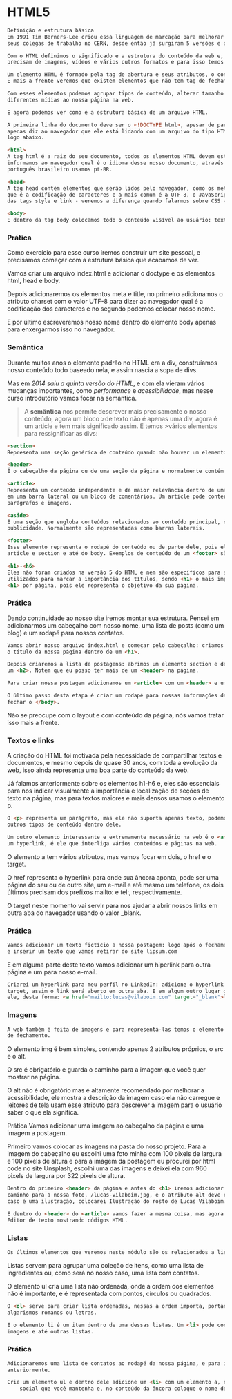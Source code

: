 # HTML5

~~~~HTML
Definição e estrutura básica
Em 1991 Tim Berners-Lee criou essa linguagem de marcação para melhorar a comunicação entre ele e 
seus colegas de trabalho no CERN, desde então já surgiram 5 versões e o HTML se tornou a base da web.

Com o HTML definimos o significado e a estrutura do conteúdo da web e, além de texto, nossas páginas 
precisam de imagens, vídeos e vários outros formatos e para isso temos os elementos HTML.

Um elemento HTML é formado pela tag de abertura e seus atributos, o conteúdo e uma tag de fechamento. 
E mais a frente veremos que existem elementos que não tem tag de fechamento.

Com esses elementos podemos agrupar tipos de conteúdo, alterar tamanho e forma de fontes e adicionar 
diferentes mídias ao nossa página na web.

E agora podemos ver como é a estrutura básica de um arquivo HTML.

A primeira linha do documento deve ser o <!DOCTYPE html>, apesar de parecer um elemento HTML ela 
apenas diz ao navegador que ele está lidando com um arquivo do tipo HTML5. Os elementos HTML vem 
logo abaixo.

<html>
A tag html é a raiz do seu documento, todos os elementos HTML devem estar dentro dela. E nela nós 
informamos ao navegador qual é o idioma desse nosso documento, através do atributo lang, para o 
português brasileiro usamos pt-BR.

<head>
A tag head contém elementos que serão lidos pelo navegador, como os metadados - um exemplo é o charset, 
que é a codificação de caracteres e a mais comum é a UTF-8, o JavaScript com a tag script, o CSS através 
das tags style e link - veremos a diferença quando falarmos sobre CSS - e o título da página com a tag title.

<body>
E dentro da tag body colocamos todo o conteúdo visível ao usuário: textos, imagens, vídeos.
~~~~

### Prática

Como exercício para esse curso iremos construir um site pessoal, e precisamos começar com a estrutura 
básica que acabamos de ver.

Vamos criar um arquivo index.html e adicionar o doctype e os elementos html, head e body.

Depois adicionaremos os elementos meta e title, no primeiro adicionamos o atributo charset com o valor UTF-8 
para dizer ao navegador qual é a codificação dos caracteres e no segundo podemos colocar nosso nome.

E por último escreveremos nosso nome dentro do elemento body apenas para enxergarmos isso no navegador.

### Semântica

Durante muitos anos o elemento padrão no HTML era a div, construíamos nosso conteúdo todo baseado nela, e assim nascia 
a sopa de divs.

Mas em _2014 saiu a quinta versão do HTML_, e com ela vieram vários mudanças importantes, como _performance_ e 
_acessibilidade_, mas nesse curso introdutório vamos focar na semântica.

>A **semântica** nos permite descrever mais precisamente o nosso conteúdo, 
>agora um bloco >de texto não é apenas uma div, agora é um article e tem 
>mais significado assim. E temos >vários elementos para ressignificar as divs:

~~~~HTML
<section>
Representa uma seção genérica de conteúdo quando não houver um elemento mais específico para isso.

<header>
É o cabeçalho da página ou de uma seção da página e normalmente contém logotipos, menus, campos de busca.

<article>
Representa um conteúdo independente e de maior relevância dentro de uma página, como um post de blog, uma notícia 
em uma barra lateral ou um bloco de comentários. Um article pode conter outros elementos, como header, cabeçalhos,
parágrafos e imagens.

<aside>
É uma seção que engloba conteúdos relacionados ao conteúdo principal, como artigos relacionados, biografia do autor e
publicidade. Normalmente são representadas como barras laterais.

<footer>
Esse elemento representa o rodapé do conteúdo ou de parte dele, pois ele é aceito dentro de vários elementos, como
article e section e até do body. Exemplos de conteúdo de um <footer> são informações de autor e links relacionados.

<h1>-<h6>
Eles não foram criados na versão 5 do HTML e nem são específicos para semântica, mas servem para esse propósito. São
utilizados para marcar a importância dos títulos, sendo <h1> o mais importante e <h6> o menos. Uma dica: use apenas um 
<h1> por página, pois ele representa o objetivo da sua página.
~~~~

### Prática

Dando continuidade ao nosso site iremos montar sua estrutura. Pensei em adicionarmos um cabeçalho com nosso nome, 
uma lista de posts (como um blog) e um rodapé para nossos contatos.

~~~~HTML
Vamos abrir nosso arquivo index.html e começar pelo cabeçalho: criamos um <header> logo abaixo do <body> e colocamos 
o título da nossa página dentro de um <h1>.

Depois criaremos a lista de postagens: abrimos um elemento section e dentro dele adicionamos outro <header> contendo
um <h2>. Notem que eu posso ter mais de um <header> na página.

Para criar nossa postagem adicionamos um <article> com um <header> e um <h3>.

O último passo desta etapa é criar um rodapé para nossas informações de contato: crie um elemento footer antes de 
fechar o </body>.
~~~~

Não se preocupe com o layout e com conteúdo da página, nós vamos tratar isso mais a frente.

### Textos e links

A criação do HTML foi motivada pela necessidade de compartilhar textos e documentos, e mesmo depois de quase 30 anos,
com toda a evolução da web, isso ainda representa uma boa parte do conteúdo da web.

Já falamos anteriormente sobre os elementos h1-h6 e, eles são essenciais para nos indicar visualmente a importância e 
localização de seções de texto na página, mas para textos maiores e mais densos usamos o elemento p.

~~~~HTML
O <p> representa um parágrafo, mas ele não suporta apenas texto, podemos adicionar imagens, código, vídeos e vários 
outros tipos de conteúdo dentro dele.

Um outro elemento interessante e extremamente necessário na web é o <a> - que significa anchor/âncora, ele representa 
um hyperlink, é ele que interliga vários conteúdos e páginas na web.
~~~~

O elemento a tem vários atributos, mas vamos focar em dois, o href e o target.

O href representa o hyperlink para onde sua âncora aponta, pode ser uma página do seu ou de outro site, um e-mail e 
até mesmo um telefone, os dois últimos precisam dos prefixos mailto: e tel:, respectivamente.

O target neste momento vai servir para nos ajudar a abrir nossos links em outra aba do navegador usando o valor _blank.

### Prática

~~~~HTML
Vamos adicionar um texto fictício a nossa postagem: logo após o fechamento do </header> vamos adicionar um elemento p 
e inserir um texto que vamos retirar do site lipsum.com
~~~~

E em alguma parte deste texto vamos adicionar um hiperlink para outra página e um para nosso e-mail.

~~~~HTML
Criarei um hyperlink para meu perfil no LinkedIn: adicione o hyperlink no atributo href e o valor _blank no atributo 
target, assim o link será aberto em outra aba. E em algum outro lugar do texto adicionarei meu e-mail e um link para 
ele, desta forma: <a href="mailto:lucas@vilaboim.com" target="_blank">lucas@vilaboim.com</a>
~~~~

### Imagens

~~~~HTML
A web também é feita de imagens e para representá-las temos o elemento <img>, ele é um daqueles elementos sem tag 
de fechamento.
~~~~

O elemento img é bem simples, contendo apenas 2 atributos próprios, o src e o alt.

O src é obrigatório e guarda o caminho para a imagem que você quer mostrar na página.

O alt não é obrigatório mas é altamente recomendado por melhorar a acessibilidade, ele mostra a descrição da imagem 
caso ela não carregue e leitores de tela usam esse atributo para descrever a imagem para o usuário saber o que ela 
significa.

Prática
Vamos adicionar uma imagem ao cabeçalho da página e uma imagem a postagem.

Primeiro vamos colocar as imagens na pasta do nosso projeto. Para a imagem do cabeçalho eu escolhi uma foto minha com 
100 pixels de largura e 100 pixels de altura e para a imagem da postagem eu procurei por html code no site Unsplash, 
escolhi uma das imagens e deixei ela com 960 pixels de largura por 322 pixels de altura.

~~~~HTML
Dentro do primeiro <header> da página e antes do <h1> iremos adicionar um elemento img e no atributo src colocamos o 
caminho para a nossa foto, /lucas-vilaboim.jpg, e o atributo alt deve conter um significado para a imagem, como no meu 
caso é uma ilustração, colocarei Ilustração do rosto de Lucas Vilaboim.

E dentro do <header> do <article> vamos fazer a mesma coisa, mas agora depois do <h3>, e no atributo alt colocaremos 
Editor de texto mostrando códigos HTML.
~~~~

### Listas
~~~~HTML
Os últimos elementos que veremos neste módulo são os relacionados a listas: <ul>, <ol> e <li>.
~~~~

Listas servem para agrupar uma coleção de itens, como uma lista de ingredientes ou, como será no nosso caso, uma lista
com contatos.

O elemento ul cria uma lista não ordenada, onde a ordem dos elementos não é importante, e é representada com pontos,
círculos ou quadrados.

~~~~HTML
O <ol> serve para criar lista ordenadas, nessas a ordem importa, portanto elas são representadas com números,
algarismos romanos ou letras.

E o elemento li é um item dentro de uma dessas listas. Um <li> pode conter vários tipos de conteúdos, como parágrafos, 
imagens e até outras listas.
~~~~

### Prática

~~~~HTML
Adicionaremos uma lista de contatos ao rodapé da nossa página, e para isso usaremos também o elemento a que vimos 
anteriormente.

Crie um elemento ul e dentro dele adicione um <li> com um elemento a, no atributo href adicione o link de alguma rede 
    social que você mantenha e, no conteúdo da âncora coloque o nome dessa rede.
~~~~